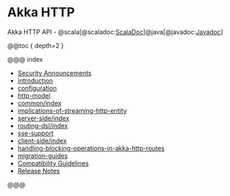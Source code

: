 # Akka HTTP

Akka HTTP API - @scala[@scaladoc:[ScalaDoc](akka.http.scaladsl.index)]@java[@javadoc:[Javadoc](akka.http.javadsl.package-summary)]

@@toc { depth=2 }

@@@ index

* [Security Announcements](security.md)
* [introduction](introduction.md)
* [configuration](configuration.md)
* [http-model](common/http-model.md)
* [common/index](common/index.md)
* [implications-of-streaming-http-entity](implications-of-streaming-http-entity.md)
* [server-side/index](server-side/index.md)
* [routing-dsl/index](routing-dsl/index.md)
* [sse-support](sse-support.md)
* [client-side/index](client-side/index.md)
* [handling-blocking-operations-in-akka-http-routes](handling-blocking-operations-in-akka-http-routes.md)
* [migration-guides](migration-guide/index.md)
* [Compatibility Guidelines](compatibility-guidelines.md)
* [Release Notes](release-notes/index.md)

@@@
